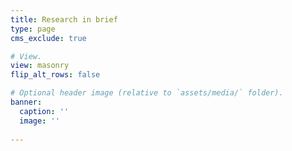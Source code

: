 ```yaml
---
title: Research in brief
type: page
cms_exclude: true

# View.
view: masonry
flip_alt_rows: false

# Optional header image (relative to `assets/media/` folder).
banner:
  caption: ''
  image: ''
 
---
```

